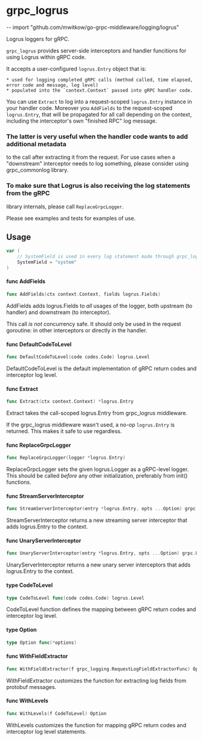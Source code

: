 # grpc_logrus
--
    import "github.com/mwitkow/go-grpc-middleware/logging/logrus"

Logrus loggers for gRPC.

`grpc_logrus` provides server-side interceptors and handler funcitions for using
Logrus within gRPC code.

It accepts a user-configured `logrus.Entry` object that is:

    * used for logging completed gRPC calls (method called, time elapsed, error code and message, log level)
    * populated into the `context.Context` passed into gRPC handler code.

You can use `Extract` to log into a request-scoped `logrus.Entry` instance in
your handler code. Moreover you `AddFields` to the request-scoped
`logrus.Entry`, that will be propagated for all call depending on the context,
including the interceptor's own "finished RPC" log message.

### The latter is very useful when the handler code wants to add additional metadata
to the call after extracting it from the request. For use cases when a
"downstream" interceptor needs to log something, please consider using
grpc_commonlog library.

### To make sure that Logrus is also receiving the log statements from the gRPC
library internals, please call `ReplaceGrpcLogger`.

Please see examples and tests for examples of use.

## Usage

```go
var (
	// SystemField is used in every log statement made through grpc_logrus. Can be overwritten before any initialization code.
	SystemField = "system"
)
```

#### func  AddFields

```go
func AddFields(ctx context.Context, fields logrus.Fields)
```
AddFields adds logrus.Fields to *all* usages of the logger, both upstream (to
handler) and downstream (to interceptor).

This call *is not* concurrency safe. It should only be used in the request
goroutine: in other interceptors or directly in the handler.

#### func  DefaultCodeToLevel

```go
func DefaultCodeToLevel(code codes.Code) logrus.Level
```
DefaultCodeToLevel is the default implementation of gRPC return codes and
interceptor log level.

#### func  Extract

```go
func Extract(ctx context.Context) *logrus.Entry
```
Extract takes the call-scoped logrus.Entry from grpc_logrus middleware.

If the grpc_logrus middleware wasn't used, a no-op `logrus.Entry` is returned.
This makes it safe to use regardless.

#### func  ReplaceGrpcLogger

```go
func ReplaceGrpcLogger(logger *logrus.Entry)
```
ReplaceGrpcLogger sets the given logrus.Logger as a gRPC-level logger. This
should be called *before* any other initialization, preferably from init()
functions.

#### func  StreamServerInterceptor

```go
func StreamServerInterceptor(entry *logrus.Entry, opts ...Option) grpc.StreamServerInterceptor
```
StreamServerInterceptor returns a new streaming server interceptor that adds
logrus.Entry to the context.

#### func  UnaryServerInterceptor

```go
func UnaryServerInterceptor(entry *logrus.Entry, opts ...Option) grpc.UnaryServerInterceptor
```
UnaryServerInterceptor returns a new unary server interceptors that adds
logrus.Entry to the context.

#### type CodeToLevel

```go
type CodeToLevel func(code codes.Code) logrus.Level
```

CodeToLevel function defines the mapping between gRPC return codes and
interceptor log level.

#### type Option

```go
type Option func(*options)
```


#### func  WithFieldExtractor

```go
func WithFieldExtractor(f grpc_logging.RequestLogFieldExtractorFunc) Option
```
WithFieldExtractor customizes the function for extracting log fields from
protobuf messages.

#### func  WithLevels

```go
func WithLevels(f CodeToLevel) Option
```
WithLevels customizes the function for mapping gRPC return codes and interceptor
log level statements.
